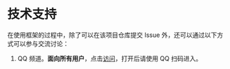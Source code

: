 # 技术支持

在使用框架的过程中，除了可以在该项目仓库提交 Issue 外，还可以通过以下方式可以参与交流讨论：

1. QQ 频道。**面向所有用户**，点击[访问](https://qun.qq.com/qqweb/qunpro/share?_wv=3&_wwv=128&appChannel=share&inviteCode=MwjoF&businessType=9&from=246610&biz=ka)，打开后请使用 QQ 扫码进入。
